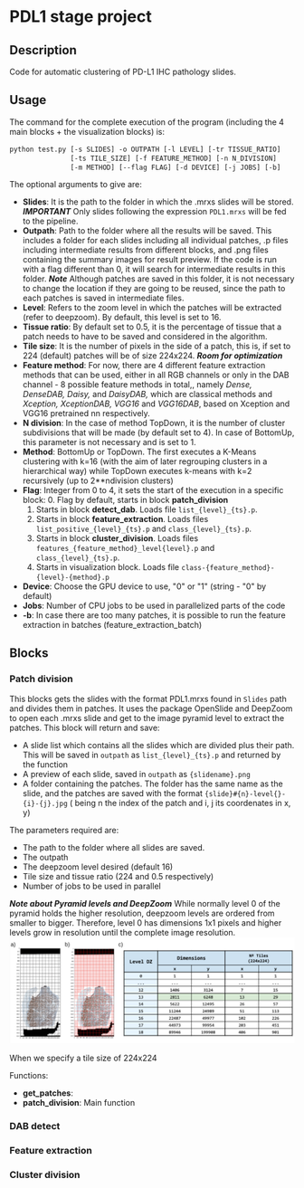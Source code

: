 # PDL1 stage project

## Description

Code for automatic clustering of PD-L1 IHC pathology slides.

## Usage

The command for the complete execution of the program (including the 4 main
blocks + the visualization blocks) is:

``` shell
python test.py [-s SLIDES] -o OUTPATH [-l LEVEL] [-tr TISSUE_RATIO]
               [-ts TILE_SIZE] [-f FEATURE_METHOD] [-n N_DIVISION]
               [-m METHOD] [--flag FLAG] [-d DEVICE] [-j JOBS] [-b]
```
The optional arguments to give are:

- **Slides**: It is the path to the folder in which the .mrxs slides will be stored.
***IMPORTANT*** Only slides following the expression `PDL1.mrxs` will be fed to
the pipeline.
- **Outpath**: Path to the folder where all the results will be saved. This
includes a folder for each slides including all individual patches, .p files
including intermediate results from different blocks, and .png files containing
the summary images for result preview. If the code is run with a flag different
than 0, it will search for intermediate results in this folder. ***Note***
Although patches are saved in this folder, it is not necessary to change the
location if they are going to be reused, since the path to each patches is saved
in intermediate files.
- **Level**: Refers to the zoom level in which the patches will be extracted
(refer to deepzoom). By default, this level is set to 16.
- **Tissue ratio**: By default set to 0.5, it is the percentage of tissue that
a patch needs to have to be saved and considered in the algorithm.
- **Tile size**: It is the number of pixels in the side of a patch, this is, if
set to 224 (default) patches will be of size 224x224. ***Room for optimization***
- **Feature method**: For now, there are 4 different feature extraction methods
that can be used, either in all RGB channels or only in the DAB channel - 8
possible feature methods in total,, namely *Dense, DenseDAB, Daisy,* and
*DaisyDAB,* which are classical methods and *Xception, XceptionDAB, VGG16* and
*VGG16DAB*, based on Xception and VGG16 pretrained nn respectively.
- **N division**: In the case of method TopDown, it is the number of cluster
subdivisions that will be made (by default set to 4). In case of BottomUp, this
parameter is not necessary and is set to 1.
- **Method**: BottomUp or TopDown. The first executes a K-Means clustering
with k=16 (with the aim of later regrouping clusters in a hierarchical way) while
TopDown executes k-means with k=2 recursively (up to 2**ndivision clusters)
- **Flag**: Integer from 0 to 4, it sets the start of the execution in a
specific block:
  0. Flag by default, starts in block **patch_division**
  1. Starts in block **detect_dab**. Loads file `list_{level}_{ts}.p`.
  2. Starts in block **feature_extraction**. Loads files `list_positive_{level}_{ts}.p`
  and `class_{level}_{ts}.p`.
  3. Starts in block **cluster_division**. Loads files `features_{feature_method}_level{level}.p`
  and `class_{level}_{ts}.p`.
  4. Starts in visualization block. Loads file `class-{feature_method}-{level}-{method}.p`  
- **Device**: Choose the GPU device to use, "0" or "1" (string - "0" by default)
- **Jobs**: Number of CPU jobs to be used in parallelized parts of the code
- **-b**: In case there are too many patches, it is possible to run the
feature extraction in batches (feature_extraction_batch)

## Blocks

### Patch division

This blocks gets the slides with the format PDL1.mrxs found in `Slides` path and
divides them in patches. It uses the package OpenSlide and DeepZoom to open each
.mrxs slide and get to the image pyramid level to extract the patches. This
block will return and save:
- A slide list which contains all the slides which are divided plus their path.
This will be saved in `outpath` as `list_{level}_{ts}.p` and returned by the
function
- A preview of each slide, saved in `outpath` as `{slidename}.png`
- A folder containing the patches. The folder has the same name as the slide,
and the patches are saved with the format `{slide}#{n}-level{}-{i}-{j}.jpg` (
being n the index of the patch and i, j its coordenates in x, y)

The parameters required are:
- The path to the folder where all slides are saved.
- The outpath
- The deepzoom level desired (default 16)
- Tile size and tissue ratio (224 and 0.5 respectively)
- Number of jobs to be used in parallel

***Note about Pyramid levels and DeepZoom***
While normally level 0 of the pyramid holds the higher resolution, deepzoom levels
are ordered from smaller to bigger. Therefore, level 0 has dimensions 1x1 pixels
and higher levels grow in resolution until the complete image resolution.
![](https://github.com/pilarOrtega/pdl1/blob/master/images/patch_division.png)

When we specify a tile size of 224x224

Functions:
- **get_patches**:
- **patch_division**: Main function



### DAB detect

### Feature extraction

### Cluster division

###
